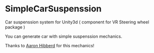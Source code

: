 # SimpleCarSuspenssion
Car suspenssion system for Unity3d ( component for VR Steering wheel package )

You can generate car with simple suspenssion mechanics.

Thanks to [Aaron Hibberd](https://www.youtube.com/watch?v=BG7UMUWojik) for this mechanics!

